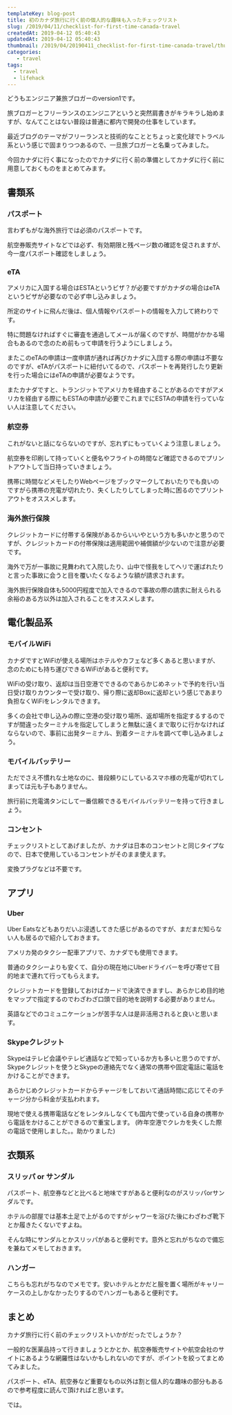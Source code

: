 ```yaml
---
templateKey: blog-post
title: 初のカナダ旅行に行く前の個人的な趣味も入ったチェックリスト
slug: /2019/04/11/checklist-for-first-time-canada-travel
createdAt: 2019-04-12 05:40:43
updatedAt: 2019-04-12 05:40:43
thumbnail: /2019/04/20190411_checklist-for-first-time-canada-travel/thumbnail.png
categories:
   - travel
tags:
  - travel
  - lifehack
---
```




どうもエンジニア兼旅ブロガーのversion1です。

旅ブロガーとフリーランスのエンジニアというと突然肩書きがキラキラし始めますが、なんてことはない普段は普通に都内で開発の仕事をしています。

最近ブログのテーマがフリーランスと技術的なこととちょっと変化球でトラベル系という感じで固まりつつあるので、一旦旅ブロガーと名乗ってみました。

今回カナダに行く事になったのでカナダに行く前の準備としてカナダに行く前に用意しておくものをまとめてみます。


## 書類系

### パスポート

言わずもがな海外旅行では必須のパスポートです。

航空券販売サイトなどでは必ず、有効期限と残ページ数の確認を促されますが、今一度パスポート確認をしましょう。

### eTA

アメリカに入国する場合はESTAというビザ？が必要ですがカナダの場合はeTAというビザが必要なので必ず申し込みましょう。

所定のサイトに飛んだ後は、個人情報やパスポートの情報を入力して終わりです。

特に問題なければすぐに審査を通過してメールが届くのですが、時間がかかる場合もあるので念のため前もって申請を行うようにしましょう。

またこのeTAの申請は一度申請が通れば再びカナダに入団する際の申請は不要なのですが、eTAがパスポートに紐付いてるので、パスポートを再発行したり更新を行った場合にはeTAの申請が必要なようです。

またカナダですと、トランジットでアメリカを経由することがあるのですがアメリカを経由する際にもESTAの申請が必要でこれまでにESTAの申請を行っていない人は注意してください。

### 航空券

これがないと話にならないのですが、忘れずにもっていくよう注意しましょう。

航空券を印刷して持っていくと便名やフライトの時間など確認できるのでプリントアウトして当日持っていきましょう。

携帯に時間などメモしたりWebページをブックマークしておいたりでも良いのですがら携帯の充電が切れたり、失くしたりしてしまった時に困るのでプリントアウトをオススメします。


### 海外旅行保険

クレジットカードに付帯する保険があるからいいやという方も多いかと思うのですが、クレジットカードの付帯保険は適用範囲や補償額が少ないので注意が必要です。

海外で万が一事故に見舞われて入院したり、山中で怪我をしてヘリで運ばれたりと言った事故に会うと目を覆いたくなるような額が請求されます。

海外旅行保険自体も5000円程度で加入できるので事故の際の請求に耐えられる余裕のある方以外は加入されることをオススメします。

## 電化製品系

### モバイルWiFi

カナダですとWiFiが使える場所はホテルやカフェなど多くあると思いますが、念のためにも持ち運びできるWiFiがあると便利です。

WiFiの受け取り、返却は当日空港でできるのであらかじめネットで予約を行い当日受け取りカウンターで受け取り、帰り際に返却Boxに返却という感じであまり負担なくWiFiをレンタルできます。

多くの会社で申し込みの際に空港の受け取り場所、返却場所を指定するするのですが間違ったターミナルを指定してしまうと無駄に遠くまで取りに行かなければならないので、事前に出発ターミナル、到着ターミナルを調べて申し込みましょう。

### モバイルバッテリー

ただでさえ不慣れな土地なのに、普段頼りにしているスマホ様の充電が切れてしまっては元も子もありません。

旅行前に充電満タンにして一番信頼できるモバイルバッテリーを持って行きましょう。

### コンセント

チェックリストとしてあげましたが、カナダは日本のコンセントと同じタイプなので、日本で使用しているコンセントがそのまま使えます。

変換プラグなどは不要です。


## アプリ

### Uber

Uber Eatsなどもありだいぶ浸透してきた感じがあるのですが、まだまだ知らない人も居るので紹介しておきます。

アメリカ発のタクシー配車アプリで、カナダでも使用できます。

普通のタクシーよりも安くて、自分の現在地にUberドライバーを呼び寄せて目的地まで連れて行ってもらえます。

クレジットカードを登録しておけばカードで決済できますし、あらかじめ目的地をマップで指定するのでわざわざ口頭で目的地を説明する必要がありません。

英語などでのコミュニケーションが苦手な人は是非活用されると良いと思います。

### Skypeクレジット

Skypeはテレビ会議やテレビ通話などで知っているか方も多いと思うのですが、Skypeクレジットを使うとSkypeの連絡先でなく通常の携帯や固定電話に電話をかけることができます。

あらかじめクレジットカードからチャージをしておいて通話時間に応じてそのチャージ分から料金が支払われます。

現地で使える携帯電話などをレンタルしなくても国内で使っている自身の携帯から電話をかけることができるので重宝します。
(昨年空港でクレカを失くした際の電話で使用しました。。助かりました)

## 衣類系

### スリッパ or サンダル

パスポート、航空券などと比べると地味ですがあると便利なのがスリッパorサンダルです。

ホテルの部屋では基本土足で上がるのですがシャワーを浴びた後にわざわざ靴下とか履きたくないですよね。

そんな時にサンダルとかスリッパがあると便利です。意外と忘れがちなので備忘を兼ねてメモしておきます。

### ハンガー

こちらも忘れがちなのでメモです。安いホテルとかだと服を置く場所がキャリーケースの上しかなかったりするのでハンガーもあると便利です。


## まとめ

カナダ旅行に行く前のチェックリストいかがだったでしょうか？

一般的な医薬品持って行きましょうとかとか、航空券販売サイトや航空会社のサイトにあるような網羅性はないかもしれないのですが、ポイントを絞ってまとめてみました。

パスポート、eTA、航空券など重要なもの以外は割と個人的な趣味の部分もあるので参考程度に読んで頂ければと思います。

では。
